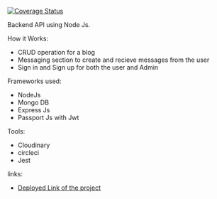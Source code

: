 [![Coverage Status](https://coveralls.io/repos/github/kayigmb/MyBrand-BE/badge.svg?branch=ft-circleci)](https://coveralls.io/github/kayigmb/MyBrand-BE?branch=ft-circleci)

Backend API using Node Js.

How it Works:
- CRUD operation for a blog
- Messaging section to create and recieve messages from the user
- Sign in and Sign up for both the user and Admin

  
Frameworks used:
- NodeJs
- Mongo DB
- Express Js
- Passport Js with Jwt

Tools:
- Cloudinary
- circleci
- Jest

links:
- [Deployed Link of the project ](https://mybrand-be-4hmq.onrender.com/api/docs)

